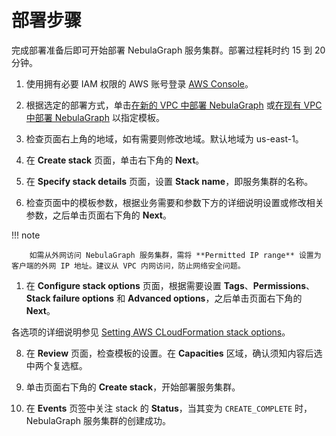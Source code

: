 # 部署步骤

完成部署准备后即可开始部署 NebulaGraph 服务集群。部署过程耗时约 15 到 20 分钟。

1. 使用拥有必要 IAM 权限的 AWS 账号登录 [AWS Console](https://us-east-1.console.aws.amazon.com/console/home)。

2. 根据选定的部署方式，单击[在新的 VPC 中部署 NebulaGraph](https://fwd.aws/8rkyW?) 或[在现有 VPC 中部署 NebulaGraph](https://fwd.aws/rBBkY?) 以指定模板。

3. 检查页面右上角的地域，如有需要则修改地域。默认地域为 us-east-1。

4. 在 **Create stack** 页面，单击右下角的 **Next**。

5. 在 **Specify stack details** 页面，设置 **Stack name**，即服务集群的名称。

6. 检查页面中的模板参数，根据业务需要和参数下方的详细说明设置或修改相关参数，之后单击页面右下角的 **Next**。

  !!! note

        如需从外网访问 NebulaGraph 服务集群，需将 **Permitted IP range** 设置为客户端的外网 IP 地址。建议从 VPC 内网访问，防止网络安全问题。

1. 在 **Configure stack options** 页面，根据需要设置 **Tags**、**Permissions**、**Stack failure options** 和 **Advanced options**，之后单击页面右下角的 **Next**。

  各选项的详细说明参见 [Setting AWS CLoudFormation stack options](https://docs.aws.amazon.com/AWSCloudFormation/latest/UserGuide/cfn-console-add-tags.html)。

8. 在 **Review** 页面，检查模板的设置。在 **Capacities** 区域，确认须知内容后选中两个复选框。

9. 单击页面右下角的 **Create stack**，开始部署服务集群。

10. 在 **Events** 页签中关注 stack 的 **Status**，当其变为 `CREATE_COMPLETE` 时，NebulaGraph 服务集群的创建成功。
